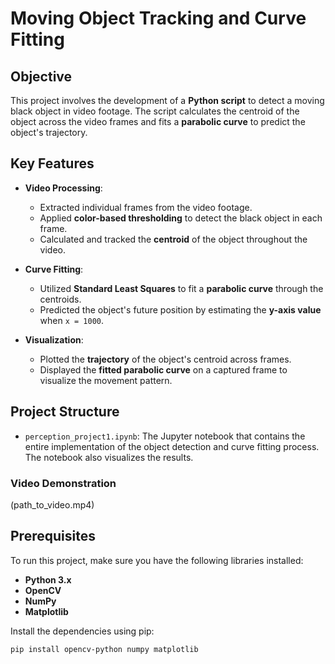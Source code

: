 # Moving Object Tracking and Curve Fitting

## Objective
This project involves the development of a **Python script** to detect a moving black object in video footage. The script calculates the centroid of the object across the video frames and fits a **parabolic curve** to predict the object's trajectory.

## Key Features

- **Video Processing**:
  - Extracted individual frames from the video footage.
  - Applied **color-based thresholding** to detect the black object in each frame.
  - Calculated and tracked the **centroid** of the object throughout the video.

- **Curve Fitting**:
  - Utilized **Standard Least Squares** to fit a **parabolic curve** through the centroids.
  - Predicted the object's future position by estimating the **y-axis value** when `x = 1000`.

- **Visualization**:
  - Plotted the **trajectory** of the object's centroid across frames.
  - Displayed the **fitted parabolic curve** on a captured frame to visualize the movement pattern.

## Project Structure

- `perception_project1.ipynb`: The Jupyter notebook that contains the entire implementation of the object detection and curve fitting process. The notebook also visualizes the results.

### Video Demonstration

(path_to_video.mp4)

## Prerequisites

To run this project, make sure you have the following libraries installed:

- **Python 3.x**
- **OpenCV**
- **NumPy**
- **Matplotlib**

Install the dependencies using pip:

```bash
pip install opencv-python numpy matplotlib




